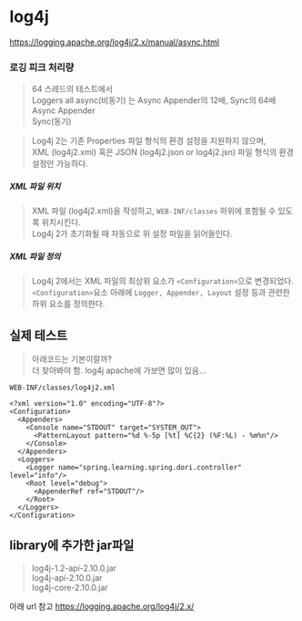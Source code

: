 
# log4j  
https://logging.apache.org/log4j/2.x/manual/async.html


### 로깅 피크 처리량  
> 64 스레드의 테스트에서   
> Loggers all async(비동기) 는 Async Appender의 12배, Sync의 64배  
> Async Appender  
> Sync(동기)  


> Log4j 2는 기존 Properties 파일 형식의 환경 설정을 지원하지 않으며,  
> XML (log4j2.xml) 혹은 JSON (log4j2.json or log4j2.jsn) 파일 형식의 환경 설정만 가능하다.  

##### XML 파일 위치  
> XML 파일 (log4j2.xml)을 작성하고, `WEB-INF/classes` 하위에 포함될 수 있도록 위치시킨다.  
> Log4j 2가 초기화될 때 자동으로 위 설정 파일을 읽어들인다.  

##### XML 파일 정의  
> Log4j 2에서는 XML 파일의 최상위 요소가 `<Configuration>`으로 변경되었다.  
> `<Configuration>`요소 아래에 `Logger, Appender, Layout` 설정 등과 관련한 하위 요소를 정의한다.  


## 실제 테스트

> 아래코드는 기본이랄까?  
> 더 찾아봐야 함.
> log4j apache에 가보면 많이 있음...

`WEB-INF/classes/log4j2.xml`
~~~
<?xml version="1.0" encoding="UTF-8"?>
<Configuration>
  <Appenders>
    <Console name="STDOUT" target="SYSTEM_OUT">
      <PatternLayout pattern="%d %-5p [%t] %C{2} (%F:%L) - %m%n"/>
    </Console>
  </Appenders>
  <Loggers>
    <Logger name="spring.learning.spring.dori.controller" level="info"/>
    <Root level="debug">
      <AppenderRef ref="STDOUT"/>
    </Root>
  </Loggers>
</Configuration>
~~~

## library에 추가한 jar파일
> log4j-1.2-api-2.10.0.jar  
> log4j-api-2.10.0.jar  
> log4j-core-2.10.0.jar  

아래 url 참고
https://logging.apache.org/log4j/2.x/
